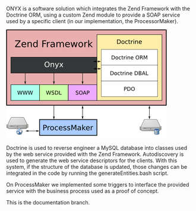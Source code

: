 ONYX is a software solution which integrates the Zend Framework with the Doctrine ORM, using a custom Zend module to provide a SOAP service used by a specific client (in our implementation, the ProcessorMaker).

![](https://raw.githubusercontent.com/cesperanc/pass-onyx/wiki/images/architecture.png)

Doctrine is used to reverse engineer a MySQL database into classes used by the web service provided with the Zend Framework. Autodiscovery is used to generate the web service descriptors for the clients. With this system, if the structure of the database is updated, those changes can be integrated in the code by running the generateEntities.bash script.

On ProcessMaker we implemented some triggers to interface the provided service with the business process used as a proof of concept.

This is the documentation branch.
